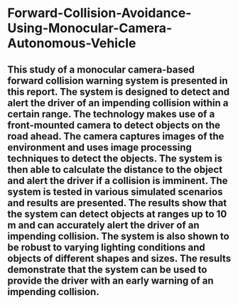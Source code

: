 # Forward-Collision-Avoidance-Using-Monocular-Camera-Autonomous-Vehicle
## This study of a monocular camera-based forward collision warning system is presented in this report. The system is designed to detect and alert the driver of an impending collision within a certain range. The technology makes use of a front-mounted camera to detect objects on the road ahead. The camera captures images of the environment and uses image processing techniques to detect the objects. The system is then able to calculate the distance to the object and alert the driver if a collision is imminent. The system is tested in various simulated scenarios and results are presented. The results show that the system can detect objects at ranges up to 10 m and can accurately alert the driver of an impending collision. The system is also shown to be robust to varying lighting conditions and objects of different shapes and sizes. The results demonstrate that the system can be used to provide the driver with an early warning of an impending collision.
